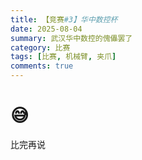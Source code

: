 ```yaml
---
title: 【竞赛#3】华中数控杯
date: 2025-08-04
summary: 武汉华中数控的傀儡罢了
category: 比赛
tags: [比赛, 机械臂, 夹爪]
comments: true
---
```


# 😅

比完再说

